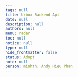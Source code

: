 ```yaml
---
tags: null
title: Urbox Backend Api
date: null
description: null
authors: null
menu: radar
toc: null
notice: null
type: null
hide_frontmatter: false
status: Adopt
note: null
person: minhth, Andy Hieu Phan
---
```


